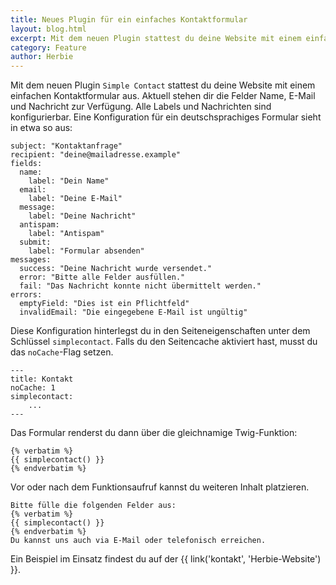 ```yaml
---
title: Neues Plugin für ein einfaches Kontaktformular
layout: blog.html
excerpt: Mit dem neuen Plugin stattest du deine Website mit einem einfachen Kontaktformular aus. Aktuell stehen dir die Felder Name, E-Mail und Nachricht zur Verfügung. Alle Labels und Nachrichten sind konfigurierbar.
category: Feature
author: Herbie
---
```


Mit dem neuen Plugin `Simple Contact` stattest du deine Website mit einem einfachen Kontaktformular aus. Aktuell
stehen dir die Felder Name, E-Mail und Nachricht zur Verfügung. Alle Labels und Nachrichten sind konfigurierbar.
Eine Konfiguration für ein deutschsprachiges Formular sieht in etwa so aus:

    subject: "Kontaktanfrage"
    recipient: "deine@mailadresse.example"
    fields:
      name:
        label: "Dein Name"
      email:
        label: "Deine E-Mail"
      message:
        label: "Deine Nachricht"
      antispam:
        label: "Antispam"
      submit:
        label: "Formular absenden"
    messages:
      success: "Deine Nachricht wurde versendet."
      error: "Bitte alle Felder ausfüllen."
      fail: "Das Nachricht konnte nicht übermittelt werden."
    errors:
      emptyField: "Dies ist ein Pflichtfeld"
      invalidEmail: "Die eingegebene E-Mail ist ungültig"

Diese Konfiguration hinterlegst du in den Seiteneigenschaften unter dem Schlüssel `simplecontact`. Falls du den 
Seitencache aktiviert hast, musst du das `noCache`-Flag setzen.

    ---
    title: Kontakt
    noCache: 1
    simplecontact:
        ...
    ---

Das Formular renderst du dann über die gleichnamige Twig-Funktion:

    {% verbatim %}
    {{ simplecontact() }}
    {% endverbatim %}
    
Vor oder nach dem Funktionsaufruf kannst du weiteren Inhalt platzieren.
    
    Bitte fülle die folgenden Felder aus:
    {% verbatim %}
    {{ simplecontact() }}
    {% endverbatim %}
    Du kannst uns auch via E-Mail oder telefonisch erreichen.
    
Ein Beispiel im Einsatz findest du auf der {{ link('kontakt', 'Herbie-Website') }}.
        
